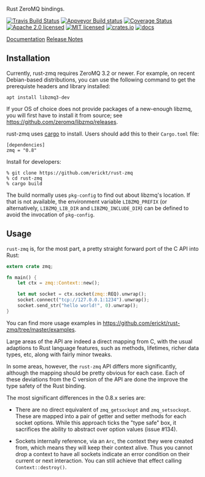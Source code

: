 Rust ZeroMQ bindings.

[![Travis Build Status](https://travis-ci.org/erickt/rust-zmq.png?branch=master)](https://travis-ci.org/erickt/rust-zmq)
[![Appveyor Build status](https://ci.appveyor.com/api/projects/status/xhytsx4jwyb9qk7m?svg=true)](https://ci.appveyor.com/project/erickt/rust-zmq)
[![Coverage Status](https://coveralls.io/repos/erickt/erickt-zmq/badge.svg?branch=master)](https://coveralls.io/r/erickt/erickt-zmq?branch=master)
[![Apache 2.0 licensed](https://img.shields.io/badge/license-Apache2.0-blue.svg)](./LICENSE-APACHE)
[![MIT licensed](https://img.shields.io/badge/license-MIT-blue.svg)](./LICENSE-MIT)
[![crates.io](http://meritbadge.herokuapp.com/zmq)](https://crates.io/crates/zmq)
[![docs](https://docs.rs/zmq/badge.svg)](https://docs.rs/zmq)

[Documentation](https://docs.rs/crate/zmq/)
[Release Notes](https://github.com/erickt/rust-zmq/tree/master/NEWS.md)

Installation
------------

Currently, rust-zmq requires ZeroMQ 3.2 or newer. For example, on
recent Debian-based distributions, you can use the following command
to get the prerequiste headers and library installed:

    apt install libzmq3-dev

If your OS of choice does not provide packages of a new-enough libzmq,
you will first have to install it from source; see
<https://github.com/zeromq/libzmq/releases>.

rust-zmq uses [cargo](https://crates.io) to install. Users should add this to
their `Cargo.toml` file:

    [dependencies]
    zmq = "0.8"

Install for developers:

    % git clone https://github.com/erickt/rust-zmq
    % cd rust-zmq
    % cargo build

The build normally uses `pkg-config` to find out about libzmq's
location. If that is not available, the environment variable
`LIBZMQ_PREFIX` (or alternatively, `LIBZMQ_LIB_DIR` and
`LIBZMQ_INCLUDE_DIR`) can be defined to avoid the invocation of
`pkg-config`.

Usage
-----

`rust-zmq` is, for the most part, a pretty straight forward port of
the C API into Rust:

```rust
extern crate zmq;

fn main() {
    let ctx = zmq::Context::new();

    let mut socket = ctx.socket(zmq::REQ).unwrap();
    socket.connect("tcp://127.0.0.1:1234").unwrap();
    socket.send_str("hello world!", 0).unwrap();
}
```

You can find more usage examples in
https://github.com/erickt/rust-zmq/tree/master/examples.

Large areas of the API are indeed a direct mapping from C, with the
usual adaptions to Rust language features, such as methods, lifetimes,
richer data types, etc, along with fairly minor tweaks.

In some areas, however, the `rust-zmq` API differs more significantly,
although the mapping should be pretty obvious for each case. Each of
these deviations from the C version of the API are done the improve
the type safety of the Rust binding.

The most significant differences in the 0.8.x series are:

- There are no direct equivalent of `zmq_getsockopt` and
  `zmq_setsockopt`. These are mapped into a pair of getter and setter
  methods for each socket options. While this approach ticks the "type
  safe" box, it sacrifices the ability to abstract over option values
  (issue #134).

- Sockets internally reference, via an `Arc`, the context they were
  created from, which means they will keep their context alive. Thus
  you cannot drop a context to have all sockets indicate an error
  condition on their current or next interaction. You can still
  achieve that effect calling `Context::destroy()`.
